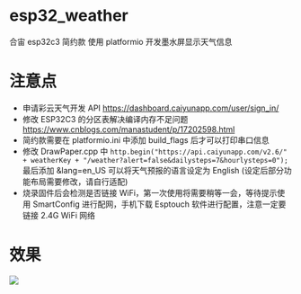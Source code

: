 # esp32_weather
合宙 esp32c3 简约款 使用 platformio 开发墨水屏显示天气信息

# 注意点
- 申请彩云天气开发 API https://dashboard.caiyunapp.com/user/sign_in/
- 修改 ESP32C3 的分区表解决编译内存不足问题 https://www.cnblogs.com/manastudent/p/17202598.html
- 简约款需要在 platformio.ini 中添加 build_flags 后才可以打印串口信息
- 修改 DrawPaper.cpp 中 `http.begin("https://api.caiyunapp.com/v2.6/" + weatherKey + "/weather?alert=false&dailysteps=7&hourlysteps=0");` 最后添加 &lang=en_US 可以将天气预报的语言设定为 English (设定后部分功能布局需要修改，请自行适配)
- 烧录固件后会检测是否链接 WiFi，第一次使用将需要稍等一会，等待提示使用 SmartConfig 进行配网，手机下载 Esptouch 软件进行配置，注意一定要链接 2.4G WiFi 网络

# 效果
![](https://images.cnblogs.com/cnblogs_com/manastudent/1792948/o_230427070030_Snipaste_2023-04-27_14-58-53.png)
